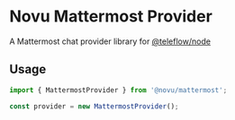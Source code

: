 # Novu Mattermost Provider

A Mattermost chat provider library for [@teleflow/node](https://github.com/novuhq/novu)

## Usage

```javascript
import { MattermostProvider } from '@novu/mattermost';

const provider = new MattermostProvider();
```
